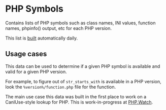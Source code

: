 # PHP Symbols

Contains lists of PHP symbols such as class names, INI values, function names, phpinfo() output, etc for each PHP version.

This list is [built](https://github.com/PHPWatch/symbol-data-builder/) automatically daily.

## Usage cases

This data can be used to determine if a given PHP symbol is available and valid for a given PHP version.

For example, to figure out of `str_starts_with` is available in a PHP version, look the `%version%/function.php` file for the function.

The main use case this data was built in the first place to work on a CanIUse-style lookup for PHP. This is work-in-progress at [PHP.Watch](https://php.watch).